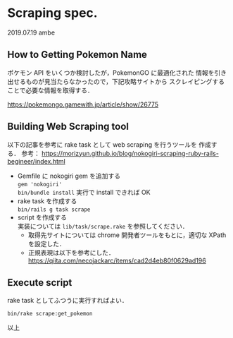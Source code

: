 # Scraping spec.

2019.07.19 ambe

## How to Getting Pokemon Name

ポケモン API をいくつか検討したが，PokemonGO に最適化された
情報を引き出せるものが見当たらなかったので，下記攻略サイトから
スクレイピングすることで必要な情報を取得する．

https://pokemongo.gamewith.jp/article/show/26775

## Building Web Scraping tool

以下の記事を参考に rake task として web scraping を行うツールを
作成する．
参考： https://morizyun.github.io/blog/nokogiri-scraping-ruby-rails-begineer/index.html


- Gemfile に nokogiri gem を追加する  
  `gem 'nokogiri'`  
  `bin/bundle install` 実行で install できれば OK
- rake task を作成する  
  `bin/rails g task scrape`
- script を作成する  
  実装については `lib/task/scrape.rake` を参照してください．
  - 取得先サイトについては chrome 開発者ツールをもとに，適切な XPath を設定した．
  - 正規表現は以下を参考にした．  
    https://qiita.com/necojackarc/items/cad2d4eb80f0629ad196

## Execute script

rake task としてふつうに実行すればよい．

```
bin/rake scrape:get_pokemon
```

以上


